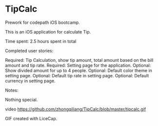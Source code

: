 # TipCalc
Prework for codepath iOS bootcamp.

This is an iOS application for calculate Tip.

Time spent: 2.5 hours spent in total

Completed user stories:

 Required: Tip Calculation, show tip amount, total amount based on the bill amount and tip rate.
 Required: Setting page for the application.
 Optional: Show divided amount for up to 4 people.
 Optional: Default color theme in setting page.
 Optional: Default tip rate in setting page.
 Optional: Default currency in setting page.

Notes:

 Nothing special.


video 
https://github.com/zhongqiliang/TipCalc/blob/master/tipcalc.gif

GIF created with LiceCap.
